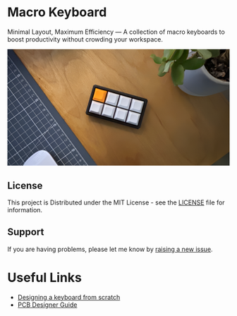 # Macro Keyboard

Minimal Layout, Maximum Efficiency — A collection of macro keyboards to boost productivity without crowding your workspace.

![Project Image](https://github.com/ImSeanConroy/macro-keyboard/blob/main/.github/repo-img.png)

## License

This project is Distributed under the MIT License - see the [LICENSE](LICENSE) file for information.

## Support

If you are having problems, please let me know by [raising a new issue](https://github.com/ImSeanConroy/macro-keyboard/issues/new/choose).

# Useful Links

- [Designing a keyboard from scratch](https://www.masterzen.fr/)
- [PCB Designer Guide](https://wiki.ai03.com/books/pcb-design/chapter/pcb-designer-guide)